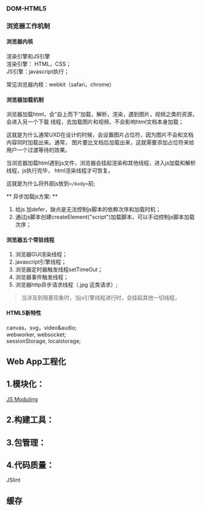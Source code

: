 ### DOM-HTML5

### 浏览器工作机制

#### 浏览器内核
渲染引擎和JS引擎  
渲染引擎： HTML，CSS；  
JS引擎：javascript执行；  

常见浏览器内核：webkit（safari，chrome）

#### 浏览器加载机制
浏览器加载html，会”自上而下“加载，解析，渲染，遇到图片，视频之类的资源，会进入另一个下载
线程，去加载图片和视频，不会影响html文档本身加载；

这就是为什么通常UXD在设计的时候，会设置图片占位符，因为图片不会和文档内容同时加载出来。通常，
图片要比文档后加载出来，这就需要添加占位符来给用户一个过渡等待的效果。

当浏览器加载html遇到js文件，浏览器会挂起渲染和其他线程，进入js加载和解析线程，js执行完毕，
html渲染线程才可恢复。

这就是为什么将外部js放到`</body>`前;

** 异步加载js方案: **
1. 给js 加defer，缺点是无法控制js脚本的依赖次序和加载时机；
2. 通过js脚本创建createElement("script")加载脚本，可以手动控制js脚本加载次序；

#### 浏览器五个常驻线程
1. 浏览器GUI渲染线程；
2. javascript引擎线程；
3. 浏览器定时器触发线程setTimeOut；
4. 浏览器事件触发线程；
5. 浏览器http异步请求线程（.jpg  <link/>这类请求）;

>当涉及到阻塞现象时，当js引擎线程进行时，会挂起其他一切线程，


#### HTML5新特性
canvas，svg，video&audio;  
webworker, websocket;  
sessionStorage, localstorage;

## Web App工程化
1.模块化：
---
[JS Moduling](../js/js_modulization_solution.md)

2.构建工具：
---

3.包管理：
---

4.代码质量：
---
JSlint

## 缓存




























